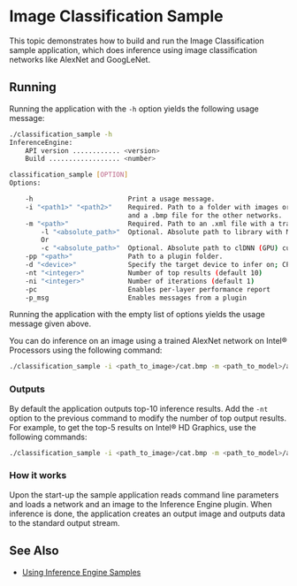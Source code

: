 # Image Classification Sample

This topic demonstrates how to build and run the Image Classification sample application, which does 
inference using image classification networks like AlexNet and GoogLeNet.

## Running

Running the application with the <code>-h</code> option yields the following usage message:
```sh
./classification_sample -h
InferenceEngine: 
    API version ............ <version>
    Build .................. <number>

classification_sample [OPTION]
Options:

    -h                        Print a usage message.
    -i "<path1>" "<path2>"    Required. Path to a folder with images or path to an image files: a .ubyte file for LeNet
                              and a .bmp file for the other networks.
    -m "<path>"               Required. Path to an .xml file with a trained model.
        -l "<absolute_path>"  Optional. Absolute path to library with MKL-DNN (CPU) custom layers (*.so).
        Or
        -c "<absolute_path>"  Optional. Absolute path to clDNN (GPU) custom layers config (*.xml).
    -pp "<path>"              Path to a plugin folder.
    -d "<device>"             Specify the target device to infer on; CPU, GPU, FPGA or MYRIAD is acceptable. Sample will look for a suitable plugin for device specified
    -nt "<integer>"           Number of top results (default 10)
    -ni "<integer>"           Number of iterations (default 1)
    -pc                       Enables per-layer performance report
    -p_msg                    Enables messages from a plugin

```

Running the application with the empty list of options yields the usage message given above.

You can do inference on an image using a trained AlexNet network on Intel&reg; Processors using the following command:
```sh
./classification_sample -i <path_to_image>/cat.bmp -m <path_to_model>/alexnet_fp32.xml
```

### Outputs

By default the application outputs top-10 inference results. 
Add the <code>-nt</code> option to the previous command to modify the number of top output results.
<br>For example, to get the top-5 results on Intel&reg; HD Graphics, use the following commands:
```sh
./classification_sample -i <path_to_image>/cat.bmp -m <path_to_model>/alexnet_fp32.xml -nt 5 -d GPU
```

### How it works

Upon the start-up the sample application reads command line parameters and loads a network and an image to the Inference 
Engine plugin. When inference is done, the application creates an 
output image and outputs data to the standard output stream.

## See Also 
* [Using Inference Engine Samples](./docs/IE_DG/Samples_Overview.md)
